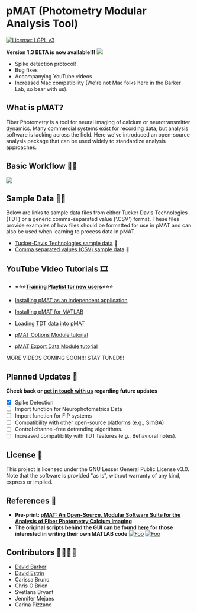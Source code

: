# pMAT (Photometry Modular Analysis Tool)

[![License: LGPL v3](https://img.shields.io/badge/License-LGPL%20v3-pink.svg)](https://www.gnu.org/licenses/lgpl-3.0)

**Version 1.3 BETA is now available!!!**
![](https://github.com/djamesbarker/pMAT/blob/master/Resources/pMAT%20Image.JPG)

- Spike detection protocol!
- Bug fixes
- Accompanying YouTube videos
- Increased Mac compatibility (We're not Mac folks here in the Barker Lab, so bear with us).

## What is pMAT?

Fiber Photometry is a tool for neural imaging of calcium or neurotransmitter dynamics.  Many commercial systems exist for recording data, but analysis software is lacking across the field. 
Here we've introduced an open-source analysis package that can be used widely to standardize analysis approaches.

## Basic Workflow 🧑‍💻
![](https://github.com/djamesbarker/pMAT/blob/master/Resources/pMAT%20FlowDiagram.jpg)

## Sample Data 🧪💾
Below are links to sample data files from either Tucker Davis Technologies (TDT) or a generic comma-separated value ('.CSV') format.
These files provide examples of how files should be formatted for use in pMAT and can also be used when learning to process data in pMAT.

- [Tucker-Davis Technologies sample data](https://github.com/djamesbarker/pMAT/tree/master/Sample%20Data/99761-170207-161634/Photometry-161823) 💾
- [Comma separated values (CSV) sample data](https://github.com/djamesbarker/pMAT/tree/master/Sample%20Data/Example%20of%20CSV%20formatting) 💾
 
## YouTube Video Tutorials 🎞️

- **⭐⭐⭐[Training Playlist for new users](https://www.youtube.com/playlist?list=PLUej2ATvfcttc41wCPWJGxLGIwG31mG3o)⭐⭐⭐**
   
- [Installing pMAT as an independent application](https://youtu.be/-pmzwPBfRGQ)
- [Installing pMAT for MATLAB](https://youtu.be/859e4y8F598)
- [Loading TDT data into pMAT](https://youtu.be/PZ8OHabO57Q)
- [pMAT Options Module tutorial](https://youtu.be/DSdPbSHu1eg)
- [pMAT Export Data Module tutorial](https://youtu.be/XZ7Bl0J5m_o)

MORE VIDEOS COMING SOON!!! STAY TUNED!!!

## Planned Updates 📜
**Check back or [get in touch with us](https://www.thebarkerlab.com/contact) regarding future updates**
- [x] Spike Detection
- [ ] Import function for Neurophotometrics Data
- [ ] Import function for FIP systems
- [ ] Compatibility with other open-source platforms (e.g., [SimBA](https://github.com/sgoldenlab/simba))
- [ ] Control channel-free detrending algorithms.
- [ ] Increased compatibility with TDT features (e.g., Behavioral notes).

## License 📃
This project is licensed under the GNU Lesser General Public License v3.0. Note that the software is provided "as is", without warranty of any kind, express or implied. 

## References 📜

- **Pre-print: [pMAT: An Open-Source, Modular Software Suite for the Analysis of Fiber Photometry Calcium Imaging](https://www.biorxiv.org/content/10.1101/2020.08.23.263673v1)**
- **The original scripts behind the GUI can be found [here](https://github.com/djamesbarker/FiberPhotometry) for those interested in writing their own MATLAB code**
[![Foo](https://github.com/djamesbarker/pMAT/blob/master/Resources/LabIcon.png)](https://www.thebarkerlab.com) 
[![Foo](https://github.com/djamesbarker/pMAT/blob/master/Resources/twitter.png)](https://twitter.com/DavidBarker_PhD)

## Contributors 👨‍🔬👩‍🔬
- [David Barker](https://github.com/djamesbarker)
- [David Estrin](https://twitter.com/tachykinin?lang=en)
- Carissa Bruno
- Chris O'Brien
- Svetlana Bryant
- Jennifer Mejaes
- Carina Pizzano

